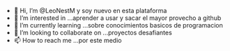 - 👋 Hi, I’m @LeoNestM y soy nuevo en esta plataforma
- 👀 I’m interested in ...aprender a usar y sacar el mayor provecho a github
- 🌱 I’m currently learning ...sobre conocimientos basicos de programacion 
- 💞️ I’m looking to collaborate on ...proyectos desafiantes
- 📫 How to reach me ...por este medio

<!---
LeoNestM/LeoNestM is a ✨ special ✨ repository because its `README.md` (this file) appears on your GitHub profile.
You can click the Preview link to take a look at your changes.
--->
